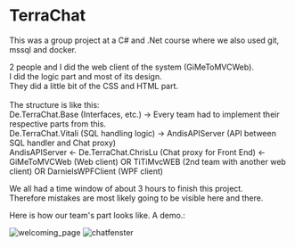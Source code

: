 # TerraChat
This was a group project at a C# and .Net course where we also used git, mssql and docker. 

2 people and I did the web client of the system (GiMeToMVCWeb).\
I did the logic part and most of its design.\
They did a little bit of the CSS and HTML part.\
\
The structure is like this:\
De.TerraChat.Base (Interfaces, etc.) -> Every team had to implement their respective parts from this.\
De.TerraChat.Vitali (SQL handling logic) -> AndisAPIServer (API between SQL handler and Chat proxy)\
AndisAPIServer <- De.TerraChat.ChrisLu (Chat proxy for Front End) <- GiMeToMVCWeb (Web client) OR TiTiMvcWEB (2nd team with another web client) OR DarnielsWPFClient (WPF client)

We all had a time window of about 3 hours to finish this project.\
Therefore mistakes are most likely going to be visible here and there.

Here is how our team's part looks like. A demo.:

![welcoming_page](https://user-images.githubusercontent.com/20255127/171928950-5184d5c9-c6f9-4bf6-8c4b-df56390ec3e0.png)
![chatfenster](https://user-images.githubusercontent.com/20255127/171928958-0d84dd91-0c76-43b0-8904-19c728c2e7a5.png)
